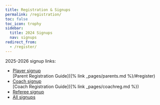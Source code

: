 ```yaml
---
title: Registration & Signups
permalink: /registration/
toc: false
toc_icon: trophy
sidebar:
  title: 2024 Signups
  nav: signups
redirect_from:
  - /register/
---
```


2025-2026 signup links:

- [Player signup](https://system.gotsport.com/programs/66673S215?reg_role=player)<br />
  [Parent Registration Guide]({% link _pages/parents.md %}/#register)
- [Coach signup](https://system.gotsport.com/programs/66673S215?reg_role=coach)<br />
  [Coach Registration Guide]({% link _pages/coachreg.md %})
- [Referee signup](https://system.gotsport.com/programs/66673S215?reg_role=referee)
- [All signups](https://system.gotsport.com/programs/66673S215)
